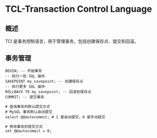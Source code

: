 # TCL-Transaction Control Language

## 概述

TCl 是事务控制语言，用于管理事务，包括创建保存点、提交和回滚。

## 事务管理

```mysql
BEGIN; -- 开始事务
-- 执行一些 SQL 操作
SAVEPOINT my_savepoint; -- 创建保存点
-- 执行更多 SQL 操作
ROLLBACK TO my_savepoint; -- 回滚到保存点
COMMIT; -- 提交事务
```

```mysql
# 查询事务的默认提交方式
# MySQL 事务默认自动提交
select @@autocommit; # 1 是自动提交，0 是手动提交
```

```mysql
# 修改事务的提交方式
set @@autocommit = 0;
```


